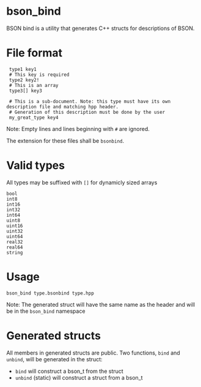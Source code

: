 bson_bind
=========


BSON bind is a utility that generates C++ structs for descriptions of BSON.

File format
===========

```
 type1 key1
 # This key is required
 type2 key2!
 # This is an array
 type3[] key3
 
 # This is a sub-document. Note: this type must have its own description file and matching hpp header.
 # Generation of this description must be done by the user
 my_great_type key4
```

Note: Empty lines and lines beginning with `#` are ignored.

The extension for these files shall be `bsonbind`.

Valid types
===========

All types may be suffixed with `[]` for dynamicly sized arrays

```
bool
int8
int16
int32
int64
uint8
uint16
uint32
uint64
real32
real64
string
```

Usage
=====

`bson_bind type.bsonbind type.hpp`

Note: The generated struct will have the same name as the header and will be in the `bson_bind` namespace


Generated structs
=================

All members in generated structs are public. Two functions, `bind` and `unbind`, will be generated in the struct:
  - `bind` will construct a bson_t from the struct
  - `unbind` (static) will construct a struct from a bson_t